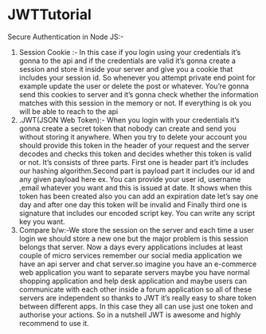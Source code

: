 # JWTTutorial

Secure Authentication in Node JS:-

1. Session Cookie :- In this case if you login using your credentials it’s gonna to the api and if the credentials are valid it’s gonna create a session and store it inside your server and give you a cookie that includes your session id. So whenever you attempt private end point for example update the user or delete the post or whatever. You’re gonna send this cookies to server and it’s gonna check whether the information matches with this session in the memory or not. If everything is ok you will be able to reach to the api
2. .JWT(JSON Web Token):- When you login with your credentials it’s gonna create a secret token that nobody can create and send you without storing it anywhere. When you try to delete your account you should provide this token in the header of your request and the server decodes and checks this token and decides whether this token is valid or not. It’s consists of three parts. First one is header part it’s includes our hashing algorithm.Second part is payload part it includes our id and any given payload here ex. You can provide your user id, username ,email whatever you want and this is issued at date. It shows when this token has been created also you can add an expiration date let’s say one day and after one day this token will be invalid and Finally third one is signature that includes our encoded script key. You can write any script key you want. 
3. Compare b/w:-We store the session on the server and each time a user login we should store a new one but the major problem is this session belongs that server. Now a days every applications  includes at least couple of micro services remember our social media application  we have an api server and chat server.so imagine you have an e-commerce web application you want to separate servers maybe you have normal shopping application and help desk application and maybe users can communicate with each other inside a forum application so all of these servers are independent so thanks to JWT it’s really easy to share token between different apps. In this case they all can use just one token and authorise your actions. So in a nutshell JWT is awesome and highly recommend to use it.
